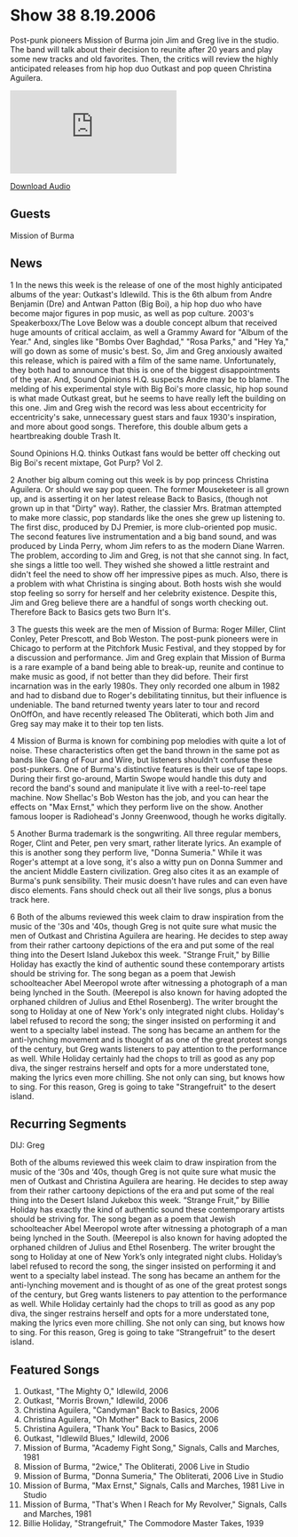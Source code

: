 # Show 38 8.19.2006
Post-punk pioneers Mission of Burma join Jim and Greg live in the studio. The band will talk about their decision to reunite after 20 years and play some new tracks and old favorites. Then, the critics will review the highly anticipated releases from hip hop duo Outkast and pop queen Christina Aguilera.

![main image](http://www.soundopinions.org/images/burma/x.php)

[Download Audio](http://audio.soundopinions.org/streams/2006/08/so_20060819.m3u)

## Guests
Mission of Burma

## News
1 In the news this week is the release of one of the most highly anticipated albums of the year: Outkast's Idlewild. This is the 6th album from Andre Benjamin (Dre) and Antwan Patton (Big Boi), a hip hop duo who have become major figures in pop music, as well as pop culture. 2003's Speakerboxx/The Love Below was a double concept album that received huge amounts of critical acclaim, as well a Grammy Award for "Album of the Year." And, singles like "Bombs Over Baghdad," "Rosa Parks," and "Hey Ya," will go down as some of music's best. So, Jim and Greg anxiously awaited this release, which is paired with a film of the same name. Unfortunately, they both had to announce that this is one of the biggest disappointments of the year. And, Sound Opinions H.Q. suspects Andre may be to blame. The melding of his experimental style with Big Boi's more classic, hip hop sound is what made Outkast great, but he seems to have really left the building on this one. Jim and Greg wish the record was less about eccentricity for eccentricity's sake, unnecessary guest stars and faux 1930's inspiration, and more about good songs. Therefore, this double album gets a heartbreaking double Trash It. 

Sound Opinions H.Q. thinks Outkast fans would be better off checking out Big Boi's recent mixtape, Got Purp? Vol 2. 

2 Another big album coming out this week is by pop princess Christina Aguilera. Or should we say pop queen. The former Mouseketeer is all grown up, and is asserting it on her latest release Back to Basics, (though not grown up in that "Dirty" way). Rather, the classier Mrs. Bratman attempted to make more classic, pop standards like the ones she grew up listening to. The first disc, produced by DJ Premier, is more club-oriented pop music. The second features live instrumentation and a big band sound, and was produced by Linda Perry, whom Jim refers to as the modern Diane Warren. The problem, according to Jim and Greg, is not that she cannot sing. In fact, she sings a little too well. They wished she showed a little restraint and didn't feel the need to show off her impressive pipes as much. Also, there is a problem with what Christina is singing about. Both hosts wish she would stop feeling so sorry for herself and her celebrity existence. Despite this, Jim and Greg believe there are a handful of songs worth checking out. Therefore Back to Basics gets two Burn It's.

3 The guests this week are the men of Mission of Burma: Roger Miller, Clint Conley, Peter Prescott, and Bob Weston. The post-punk pioneers were in Chicago to perform at the Pitchfork Music Festival, and they stopped by for a discussion and performance. Jim and Greg explain that Mission of Burma is a rare example of a band being able to break-up, reunite and continue to make music as good, if not better than they did before. Their first incarnation was in the early 1980s. They only recorded one album in 1982 and had to disband due to Roger's debilitating tinnitus, but their influence is undeniable. The band returned twenty years later to tour and record OnOffOn, and have recently released The Obliterati, which both Jim and Greg say may make it to their top ten lists.

4 Mission of Burma is known for combining pop melodies with quite a lot of noise. These characteristics often get the band thrown in the same pot as bands like Gang of Four and Wire, but listeners shouldn't confuse these post-punkers. One of Burma's distinctive features is their use of tape loops. During their first go-around, Martin Swope would handle this duty and record the band's sound and manipulate it live with a reel-to-reel tape machine. Now Shellac's Bob Weston has the job, and you can hear the effects on "Max Ernst," which they perform live on the show. Another famous looper is Radiohead's Jonny Greenwood, though he works digitally. 

5 Another Burma trademark is the songwriting. All three regular members, Roger, Clint and Peter, pen very smart, rather literate lyrics. An example of this is another song they perform live, "Donna Sumeria." While it was Roger's attempt at a love song, it's also a witty pun on Donna Summer and the ancient Middle Eastern civilization. Greg also cites it as an example of Burma's punk sensibility. Their music doesn't have rules and can even have disco elements. Fans should check out all their live songs, plus a bonus track here.

6 Both of the albums reviewed this week claim to draw inspiration from the music of the '30s and '40s, though Greg is not quite sure what music the men of Outkast and Christina Aguilera are hearing. He decides to step away from their rather cartoony depictions of the era and put some of the real thing into the Desert Island Jukebox this week. "Strange Fruit," by Billie Holiday has exactly the kind of authentic sound these contemporary artists should be striving for. The song began as a poem that Jewish schoolteacher Abel Meeropol wrote after witnessing a photograph of a man being lynched in the South. (Meerepol is also known for having adopted the orphaned children of Julius and Ethel Rosenberg). The writer brought the song to Holiday at one of New York's only integrated night clubs. Holiday's label refused to record the song; the singer insisted on performing it and went to a specialty label instead. The song has became an anthem for the anti-lynching movement and is thought of as one of the great protest songs of the century, but Greg wants listeners to pay attention to the performance as well. While Holiday certainly had the chops to trill as good as any pop diva, the singer restrains herself and opts for a more understated tone, making the lyrics even more chilling. She not only can sing, but knows how to sing. For this reason, Greg is going to take "Strangefruit" to the desert island.

## Recurring Segments
DIJ: Greg

Both of the albums reviewed this week claim to draw inspiration from the music of the ‘30s and ‘40s, though Greg is not quite sure what music the men of Outkast and Christina Aguilera are hearing. He decides to step away from their rather cartoony depictions of the era and put some of the real thing into the Desert Island Jukebox this week. “Strange Fruit,” by Billie Holiday has exactly the kind of authentic sound these contemporary artists should be striving for. The song began as a poem that Jewish schoolteacher Abel Meeropol wrote after witnessing a photograph of a man being lynched in the South. (Meerepol is also known for having adopted the orphaned children of Julius and Ethel Rosenberg. The writer brought the song to Holiday at one of New York’s only integrated night clubs. Holiday’s label refused to record the song, the singer insisted on performing it and went to a specialty label instead. The song has became an anthem for the anti-lynching movement and is thought of as one of the great protest songs of the century, but Greg wants listeners to pay attention to the performance as well. While Holiday certainly had the chops to trill as good as any pop diva, the singer restrains herself and opts for a more understated tone, making the lyrics even more chilling. She not only can sing, but knows how to sing. For this reason, Greg is going to take “Strangefruit” to the desert island.


## Featured Songs
1. Outkast, "The Mighty O," Idlewild, 2006
2. Outkast, "Morris Brown," Idlewild, 2006
3. Christina Aguilera, "Candyman" Back to Basics, 2006
4. Christina Aguilera, "Oh Mother" Back to Basics, 2006
5. Christina Aguilera, "Thank You" Back to Basics, 2006
6. Outkast, "Idlewild Blues," Idlewild, 2006
7. Mission of Burma, "Academy Fight Song," Signals, Calls and Marches, 1981
8. Mission of Burma, "2wice," The Obliterati, 2006 Live in Studio
9. Mission of Burma, "Donna Sumeria," The Obliterati, 2006 Live in Studio
10. Mission of Burma, "Max Ernst," Signals, Calls and Marches, 1981 Live in Studio
11. Mission of Burma, "That's When I Reach for My Revolver," Signals, Calls and Marches, 1981
12. Billie Holiday, "Strangefruit," The Commodore Master Takes, 1939
